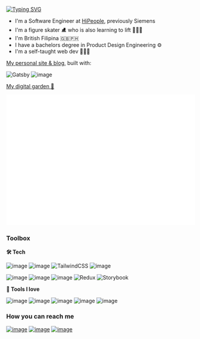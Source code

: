 [![Typing SVG](https://readme-typing-svg.herokuapp.com?color=%23FF44D2&lines=Hey%2C+I'm+Nicole!++%F0%9F%91%8B)](https://git.io/typing-svg)
* I'm a Software Engineer at [HiPeople](https://www.hipeople.io/), previously Siemens
* I'm a figure skater ⛸️ who is also learning to lift 🏋🏻‍♀️
* I'm British Filipina 🇬🇧🇵🇭
* I have a bachelors degree in Product Design Engineering ⚙️
* I'm a self-taught web dev 👩🏻‍💻 

[My personal site & blog](https://nicoleis.xyz/), built with:

![Gatsby](https://img.shields.io/badge/Gatsby-%23663399.svg?style=for-the-badge&logo=gatsby&logoColor=white)
![image](https://img.shields.io/badge/Ghost-000?style=for-the-badge&logo=ghost&logoColor=yellow)

[My digital garden 🌳](https://www.nicoleisgardening.netlify.app)


![Metrics](/metrics.plugin.isocalendar.fullyear.svg)

### Toolbox
**🛠 Tech**

![image](https://img.shields.io/badge/HTML5-E34F26?style=for-the-badge&logo=html5&logoColor=white)
![image](https://img.shields.io/badge/CSS3-1572B6?style=for-the-badge&logo=css3&logoColor=white)
![TailwindCSS](https://img.shields.io/badge/tailwindcss-%2338B2AC.svg?style=for-the-badge&logo=tailwind-css&logoColor=white)
![image](https://img.shields.io/badge/Sass-CC6699?style=for-the-badge&logo=sass&logoColor=white)

![image](https://img.shields.io/badge/JavaScript-323330?style=for-the-badge&logo=javascript&logoColor=F7DF1E)
![image](https://img.shields.io/badge/TypeScript-007ACC?style=for-the-badge&logo=typescript&logoColor=white)
![image](https://img.shields.io/badge/React-20232A?style=for-the-badge&logo=react&logoColor=61DAFB)
![Redux](https://img.shields.io/badge/redux-%23593d88.svg?style=for-the-badge&logo=redux&logoColor=white)
![Storybook](https://img.shields.io/badge/-Storybook-FF4785?style=for-the-badge&logo=storybook&logoColor=white)

**🧰 Tools I love**

![image](https://img.shields.io/badge/Visual_Studio_Code-0078D4?style=for-the-badge&logo=visual%20studio%20code&logoColor=white)
![image](https://img.shields.io/badge/Hyper-000000?style=for-the-badge&logo=hyper&logoColor=white)
![image](https://img.shields.io/badge/Figma-F24E1E?style=for-the-badge&logo=figma&logoColor=white)
![image](https://img.shields.io/badge/Notion-000000?style=for-the-badge&logo=notion&logoColor=white)
![image](https://img.shields.io/badge/Canva-%2300C4CC.svg?&style=for-the-badge&logo=Canva&logoColor=white)

### How you can reach me
[![image](https://img.shields.io/badge/polywork-543DE0?style=for-the-badge&logo=polywork&logoColor=white)](https://www.polywork.com/nicoleanalisecox)
[![image](https://img.shields.io/badge/Twitter-1DA1F2?style=for-the-badge&logo=twitter&logoColor=white)](https://twitter.com/nicoleisxyz)
[![image](https://img.shields.io/badge/LinkedIn-0077B5?style=for-the-badge&logo=linkedin&logoColor=white)](https://linkedin.com/in/nicoleanalisecox)


<!--
**nicoleanalisecox/nicoleanalisecox** is a ✨ _special_ ✨ repository because its `README.md` (this file) appears on your GitHub profile.

Here are some ideas to get you started:

- 🔭 I’m currently working on ...
- 🌱 I’m currently learning ...
- 👯 I’m looking to collaborate on ...
- 🤔 I’m looking for help with ...
- 💬 Ask me about ...
- 📫 How to reach me: ...
- 😄 Pronouns: ...
- ⚡ Fun fact: ...
-->
